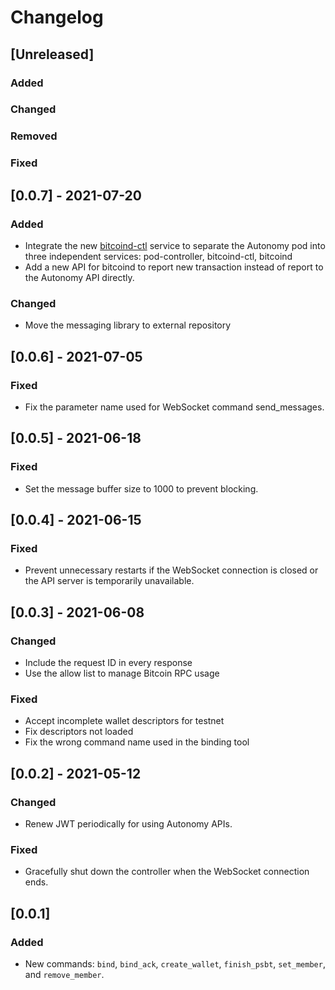# Changelog

## [Unreleased]

### Added 

### Changed

### Removed

### Fixed

## [0.0.7] - 2021-07-20

### Added

- Integrate the new [bitcoind-ctl](https://github.com/bitmark-inc/bitcoind-ctl) service to separate the Autonomy pod into three independent services: pod-controller, bitcoind-ctl, bitcoind
- Add a new API for bitcoind to report new transaction instead of report to the Autonomy API directly.

### Changed

- Move the messaging library to external repository

## [0.0.6] - 2021-07-05

### Fixed

- Fix the parameter name used for WebSocket command send_messages.

## [0.0.5] - 2021-06-18

### Fixed

- Set the message buffer size to 1000 to prevent blocking.

## [0.0.4] - 2021-06-15

### Fixed

- Prevent unnecessary restarts if the WebSocket connection is closed or the API server is temporarily unavailable.

## [0.0.3] - 2021-06-08

### Changed

- Include the request ID in every response
- Use the allow list to manage Bitcoin RPC usage

### Fixed

- Accept incomplete wallet descriptors for testnet
- Fix descriptors not loaded
- Fix the wrong command name used in the binding tool

## [0.0.2] - 2021-05-12

### Changed

- Renew JWT periodically for using Autonomy APIs.

### Fixed

- Gracefully shut down the controller when the WebSocket connection ends.

## [0.0.1]

### Added

- New commands: `bind`, `bind_ack`, `create_wallet`, `finish_psbt`, `set_member`, and `remove_member`.
